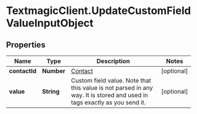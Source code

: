 # TextmagicClient.UpdateCustomFieldValueInputObject

## Properties
Name | Type | Description | Notes
------------ | ------------- | ------------- | -------------
**contactId** | **Number** | [Contact](/docs/api/contacts/)  | [optional] 
**value** | **String** | Custom field value. Note that this value is not parsed in any way. It is stored and used in tags exactly as you send it. | [optional] 


